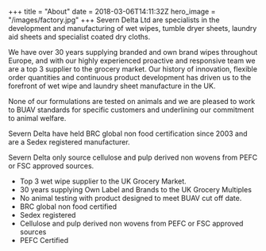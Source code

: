 +++
title = "About"
date = 2018-03-06T14:11:32Z
hero_image = "/images/factory.jpg"
+++
Severn Delta Ltd are specialists in the development and manufacturing of wet wipes, tumble dryer sheets, laundry aid sheets and specialist coated dry cloths.

We have over 30 years supplying branded and own brand wipes throughout Europe, and with our highly experienced proactive and responsive team we are a top 3 supplier to the grocery market. Our history of innovation, flexible order quantities and continuous product development has driven us to the forefront of wet wipe and laundry sheet manufacture in the UK.

None of our formulations are tested on animals and we are pleased to work to BUAV standards for specific customers and underlining our commitment to animal welfare.

Severn Delta have held BRC global non food certification since 2003 and are a Sedex registered manufacturer.

Severn Delta only source cellulose and pulp derived non wovens from PEFC or FSC approved sources.

* Top 3 wet wipe supplier to the UK Grocery Market.
* 30 years supplying Own Label and Brands to the UK Grocery Multiples
* No animal testing with product designed to meet BUAV cut off date.
* BRC global non food certified
* Sedex registered
* Cellulose and pulp derived non wovens from PEFC or FSC approved sources
* PEFC Certified
